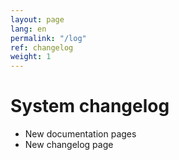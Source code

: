 ```yaml
---
layout: page
lang: en
permalink: "/log"
ref: changelog
weight: 1
---
```


# System changelog

<ul class="changelog">
	<li class="ch-added">New documentation pages</li>
	<li class="ch-added">New changelog page</li>
</ul>
